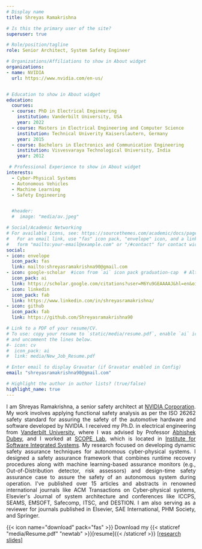 ```yaml
---
# Display name
title: Shreyas Ramakrishna

# Is this the primary user of the site?
superuser: true

# Role/position/tagline
role: Senior Architect, System Safety Engineer

# Organizations/Affiliations to show in About widget
organizations:
- name: NVIDIA
  url: https://www.nvidia.com/en-us/


# Education to show in About widget
education:
  courses:
  - course: PhD in Electrical Engineering
    institution: Vanderbilt University, USA
    year: 2022
  - course: Masters in Electrical Engineering and Computer Science
    institution: Technical Univerity Kaiserslautern, Germany
    year: 2015
  - course: Bachelors in Electronics and Communication Engineering
    institution: Visvesvaraya Technological University, India
    year: 2012

 # Professional Experience to show in About widget
interests:
  - Cyber-Physical Systems
  - Autonomous Vehicles
  - Machine Learning
  - Safety Engineering


  #header:
  #  image: "media/av.jpeg"

# Social/Academic Networking
# For available icons, see: https://sourcethemes.com/academic/docs/page-builder/#icons
#   For an email link, use "fas" icon pack, "envelope" icon, and a link in the
#   form "mailto:your-email@example.com" or "/#contact" for contact widget.
social:
- icon: envelope
  icon_pack: fas
  link: mailto:shreyasramakrishna90@gmail.com
- icon: google-scholar  #icon from `ai` icon pack graduation-cap  # Alternatively, use `
  icon_pack: ai
  link: https://scholar.google.com/citations?user=M6Yu9GEAAAAJ&hl=en&oi=ao
- icon: linkedin
  icon_pack: fab
  link: https://www.linkedin.com/in/shreyasramakrishna/
- icon: github
  icon_pack: fab
  link: https://github.com/Shreyasramakrishna90

# Link to a PDF of your resume/CV.
# To use: copy your resume to `static/media/resume.pdf`, enable `ai` icons in `params.toml`,
# and uncomment the lines below.
#- icon: cv
#  icon_pack: ai
#  link: media/New_Job_Resume.pdf

# Enter email to display Gravatar (if Gravatar enabled in Config)
email: "shreyasramakrishna90@gmail.com"

# Highlight the author in author lists? (true/false)
highlight_name: true
---
```

<div style="text-align: justify">

I am Shreyas Ramakrishna, a senior safety architect at <a href="https://www.nvidia.com/en-us/">NVIDIA Corporation</a>. My work involves applying functional safety analysis as per the ISO 26262 safety standard for assuring the safety of the automotive hardware and software developed by NVIDIA. I received my Ph.D. in electrical engineering from <a href="https://www.vanderbilt.edu/">Vanderbilt University</a>, where I was advised by Professor <a href="https://engineering.vanderbilt.edu/bio/abhishek-dubey">Abhishek Dubey</a>, and I worked at <a href="https://scopelab.ai/index.html">SCOPE Lab</a>, which is located in  <a href="https://www.isis.vanderbilt.edu/">Institute for Software Integrated Systems</a>. My research focused on developing dynamic safety assurance techniques for autonomous cyber-physical systems. I designed a safety assurance framework that combines runtime recovery procedures along with machine learning-based assurance monitors (e.g., Out-of-Distribution detector, risk assessors) and design-time safety assurance case to assure the safety of an autonomous system during operation. I've published over 15 articles and abstracts in renowned international journals like ACM Transactions on Cyber-physical systems, Elsevier's Journal of system architecture and conferences like ICCPS, SEAMS, EMSOFT, Safecomp, ITSC, and DESTION. I am also serving as a reviewer for journals published in Elsevier, SAE International, PHM Society, and Springer.  
</div>



<!-- Before joining Vanderbilt University, I had a masters in electrical engineering with a specialization in <a href="https://www.eit.uni-kl.de/en/topics/embedded-systems">embedded systems</a> from <a href="https://www.uni-kl.de/en/startseite">Technical University Kaiserslautern</a>, Germany and a Bachelors in electronics and communication engineering from <a href="https://vtu.ac.in/">Visvesvaraya Technological University</a>, India. In the past, I've interned with Siemens Corporation, Technology (2021).

My current work at NVIDIA focuses on safety engineering. During my Ph.D., I worked on the <a href="https://www.darpa.mil/program/assured-autonomy">DARPA Assured Autonomy</a> project. My research focused on dynamic safety assurance techniques for autonomous cyber-physical systems. I designed a safety assurance framework that is a combination of traditional static safety assurance techniques (e.g., assurance cases) and machine learning monitors (e.g., anomaly detectors based on generative models) for proactive problem detection, risk assessment, and mitigation of the assessed risk of the system at runtime. I've published papers in prestigious international journals (such as Transactions on Cyber-physical systems, Journal of system architecture) and conferences such as SEAMS, EMSOFT, Safecomp, ITSC, and DESTION. Since June 2022, I've also reviewed manuscripts for well-known journals from Elsevier (such as Journals on Artificial Intelligence, and Reliability) and PHM society.   -->



<!--## Recent News
* **Apr 2023** NVIDIA DRIVE Platform gets safety certification from TUV. [NVIDIA Blog](https://blogs.nvidia.com/blog/2023/04/20/nvidia-drive-safety-milestones/?ncid=so-link-715362-vt03#cid=av16_so-link_en-us)
* **Feb 2023** Our paper "Dynamic Simplex: Balancing Safety and Performance in Autonomous Cyber Physical Systems" is accepted at [ICCPS'23](https://iccps.acm.org/2023/) [[paper]](https://dl.acm.org/doi/abs/10.1145/3576841.3585934)
* **Sep 2022** I will be attending the [GTC](https://www.nvidia.com/gtc/) conference hosted by NVIDIA between Sep 19 - 21
* **Aug 2022** I started working as a Senior Safety Architect at NVIDIA
* **July 2022** I successfully defended my PhD on July 5th [Defense Presentation](media/Dissertation-Presentation.pdf)
* **June 2022** Our paper "ANTI-CARLA: An Adversarial Testing Framework for Autonomous Vehicles in CARLA" is accepted at [ITSC'22](https://www.ieee-itsc2022.org/#/) [[paper]](https://arxiv.org/abs/2208.06309)-->



<!-- * **Aug 2021** Our Paper "Efficient Out-of-Distribution Detection Using Latent Space of β-VAE for Cyber-Physical Systems" is accepted at [TCPS'21](https://dl.acm.org/journal/tcps/special-issue-ai) [[paper]](https://arxiv.org/abs/2108.11800)

* **May 2021** Our Paper "Deep-RBF Networks for Anomaly Detection in Automotive Cyber-Physical Systems" is accepted at [SMARTCOMP'21](https://www.smart-comp.info/) [[paper]](https://arxiv.org/abs/2103.14172) -->

<!-- * **May 2021** I will be interning at Siemens Corporation, Technology, over the summer. I will be working on the DARPA ARCOS project.
* **Mar 2021** Our Paper "ReSonAte: A Runtime Risk Assessment Framework for Autonomous Systems" is accepted at [SEAMS'21](https://conf.researchr.org/home/seams-2021) [[paper]](https://arxiv.org/abs/2102.09419) -->

{{< icon name="download" pack="fas" >}} Download my {{< staticref "media/Resume.pdf" "newtab" >}}[resume]{{< /staticref >}} [[research slides]](media/Shreyas-Research-Portfolio.pdf)
